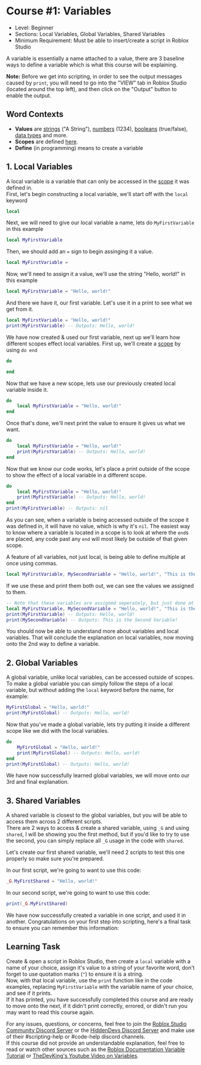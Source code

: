 # Course #1: Variables
- Level: Beginner
- Sections: Local Variables, Global Variables, Shared Variables
- Minimum Requirement: Must be able to insert/create a script in Roblox Studio

A variable is essentially a name attached to a value, there are 3 baseline ways to define a variable which is what this course will be explaining.

**Note:** Before we get into scripting, in order to see the output messages caused by `print`, you will need to go into the "VIEW" tab in Roblox Studio (located around the top left), and then click on the "Output" button to enable the output.

## Word Contexts
- **Values** are [strings](https://create.roblox.com/docs/luau/strings) ("A String"), [numbers](https://create.roblox.com/docs/luau/numbers) (1234), [booleans](https://create.roblox.com/docs/luau/booleans) (true/false), [data types](https://create.roblox.com/docs/reference/engine/datatypes) and more.
- **Scopes** are defined [here](https://create.roblox.com/docs/luau/scope).
- **Define** (in programming) means to create a variable

## 1. Local Variables
A local variable is a variable that can only be accessed in the [scope](https://create.roblox.com/docs/luau/scope) it was defined in.<br>
First, let's begin constructing a local variable, we'll start off with the `local` keyword
```lua
local
```
Next, we will need to give our local variable a name, lets do `MyFirstVariable` in this example
```lua
local MyFirstVariable
```
Then, we should add an `=` sign to begin assinging it a value.
```lua
local MyFirstVariable =
```
Now, we'll need to assign it a value, we'll use the string "Hello, world!" in this example
```lua
local MyFirstVariable = "Hello, world!"
```
And there we have it, our first variable. Let's use it in a print to see what we get from it.
```lua
local MyFirstVariable = "Hello, world!"
print(MyFirstVariable) -- Outputs: Hello, world!
```
We have now created & used our first variable, next up we'll learn how different scopes effect local variables.
First up, we'll create a [scope](https://create.roblox.com/docs/luau/scope) by using `do end`
```lua
do

end
```
Now that we have a new scope, lets use our previously created local variable inside it.
```lua
do
    local MyFirstVariable = "Hello, world!"
end
```
Once that's done, we'll next print the value to ensure it gives us what we want.
```lua
do
    local MyFirstVariable = "Hello, world!"
    print(MyFirstVariable) -- Outputs: Hello, world!
end
```
Now that we know our code works, let's place a print outside of the scope to show the effect of a local variable in a different scope.
```lua
do
    local MyFirstVariable = "Hello, world!"
    print(MyFirstVariable) -- Outputs: Hello, world!
end
print(MyFirstVariable) -- Outputs: nil
```
As you can see, when a variable is being accessed outside of the scope it was defined in, it will have no value, which is why it's `nil`.
The easiest way to know where a variable is located in a scope is to look at where the `end`s are placed, any code past any `end` will most likely be outside of that given scope.

A feature of all variables, not just local, is being able to define multiple at once using commas.
```lua
local MyFirstVariable, MySecondVariable = "Hello, world!", "This is the Second Variable!"
```
If we use these and print them both out, we can see the values we assigned to them.
```lua
-- Note that these variables are assigned seperately, but just done at once.
local MyFirstVariable, MySecondVariable = "Hello, world!", "This is the Second Variable!"
print(MyFirstVariable) -- Outputs: Hello, world!
print(MySecondVariable) -- Outputs: This is the Second Variable!
```
You should now be able to understand more about variables and local variables.
That will conclude the explanation on local variables, now moving onto the 2nd way to define a variable.
## 2. Global Variables
A global variable, unlike local variables, can be accessed outside of scopes.
To make a global variable you can simply follow the steps of a local variable, but without adding the `local` keyword before the name, for example:
```lua
MyFirstGlobal = "Hello, world!"
print(MyFirstGlobal) -- Outputs: Hello, world!
```
Now that you've made a global variable, lets try putting it inside a different scope like we did with the local variables.
```lua
do
    MyFirstGlobal = "Hello, world!"
    print(MyFirstGlobal) -- Outputs: Hello, world!
end
print(MyFirstGlobal) -- Outputs: Hello, world!
```
We have now successfully learned global variables, we will move onto our 3rd and final explanation.
## 3. Shared Variables
A shared variable is closest to the global variables, but you will be able to access them across 2 different scripts.
<br>There are 2 ways to access & create a shared variable, using `_G` and using `shared`, I will be showing you the first method, but if you'd like to try to use the second, you can simply replace all `_G` usage in the code with `shared`.

Let's create our first shared variable, we'll need 2 scripts to test this one properly so make sure you're prepared.

In our first script, we're going to want to use this code:
```lua
_G.MyFirstShared = "Hello, world!"
```
In our second script, we're going to want to use this code:
```lua
print(_G.MyFirstShared)
```
We have now successfully created a variable in one script, and used it in another.
Congratulations on your first step into scripting, here's a final task to ensure you can remember this information:
## Learning Task
Create & open a script in Roblox Studio, then create a `local` variable with a name of your choice, assign it's value to a string of your favorite word, don't forget to use quotation marks (`"`) to ensure it is a string.
<br>Now, with that local variable, use the `print` function like in the code examples, replacing `MyFirstVariable` with the variable name of your choice, and see if it prints.
<br>If it has printed, you have successfully completed this course and are ready to move onto the next, if it didn't print correctly, errored, or didn't run you may want to read this course again.

For any issues, questions, or concerns, feel free to join the [Roblox Studio Community Discord Server](https://discord.gg/robloxstudio) or the [HiddenDevs Discord Server](https://discord.gg/hd) and make use of their #scripting-help or #code-help discord channels.
<br>If this course did not provide an understandable explanation, feel free to read or watch other sources such as the [Roblox Documentation Variable Tutorial](https://create.roblox.com/docs/luau/variables) or [TheDevKing's Youtube Video on Variables](https://www.youtube.com/watch?v=0Dc2dCYoxxs).
